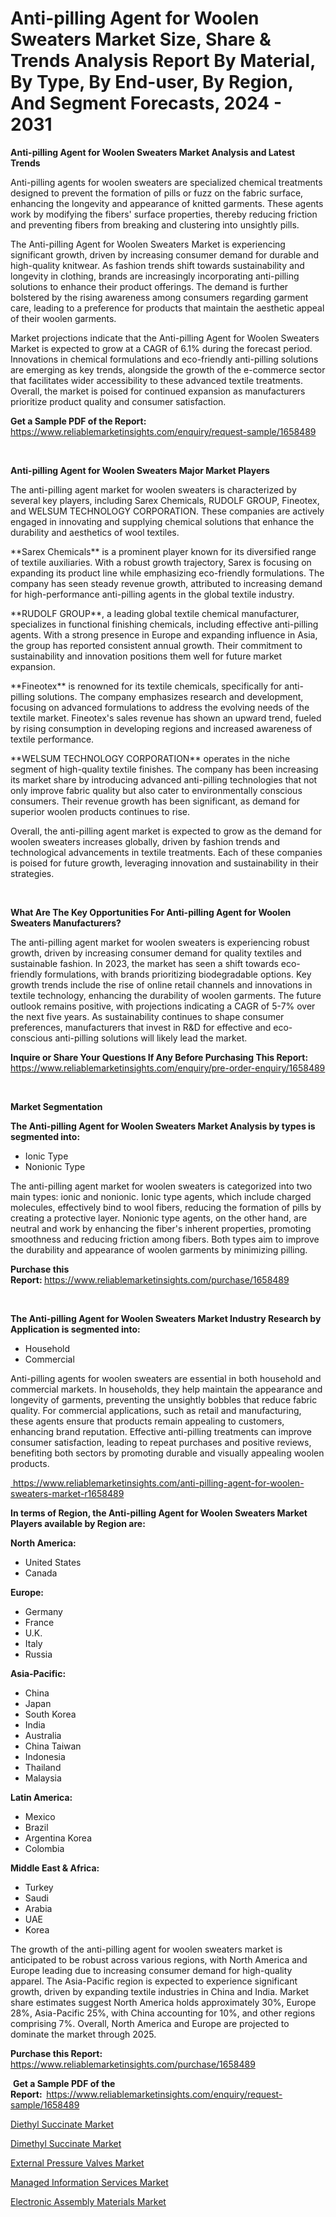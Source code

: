 <p><h1>Anti-pilling Agent for Woolen Sweaters Market Size, Share & Trends Analysis Report By Material, By Type, By End-user, By Region, And Segment Forecasts, 2024 - 2031</h1></p><p><strong>Anti-pilling Agent for Woolen Sweaters Market Analysis and Latest Trends</strong></p>
<p><p>Anti-pilling agents for woolen sweaters are specialized chemical treatments designed to prevent the formation of pills or fuzz on the fabric surface, enhancing the longevity and appearance of knitted garments. These agents work by modifying the fibers' surface properties, thereby reducing friction and preventing fibers from breaking and clustering into unsightly pills.</p><p>The Anti-pilling Agent for Woolen Sweaters Market is experiencing significant growth, driven by increasing consumer demand for durable and high-quality knitwear. As fashion trends shift towards sustainability and longevity in clothing, brands are increasingly incorporating anti-pilling solutions to enhance their product offerings. The demand is further bolstered by the rising awareness among consumers regarding garment care, leading to a preference for products that maintain the aesthetic appeal of their woolen garments.</p><p>Market projections indicate that the Anti-pilling Agent for Woolen Sweaters Market is expected to grow at a CAGR of 6.1% during the forecast period. Innovations in chemical formulations and eco-friendly anti-pilling solutions are emerging as key trends, alongside the growth of the e-commerce sector that facilitates wider accessibility to these advanced textile treatments. Overall, the market is poised for continued expansion as manufacturers prioritize product quality and consumer satisfaction.</p></p>
<p><strong>Get a Sample PDF of the Report:&nbsp;</strong> <a href="https://www.reliablemarketinsights.com/enquiry/request-sample/1658489?utm_campaign=1337&utm_medium=2&utm_source=Github&utm_content=ia&utm_term=28092024&utm_id=anti-pilling-agent-for-woolen-sweaters">https://www.reliablemarketinsights.com/enquiry/request-sample/1658489</a></p>
<p>&nbsp;</p>
<p><strong>Anti-pilling Agent for Woolen Sweaters Major Market Players</strong></p>
<p><p>The anti-pilling agent market for woolen sweaters is characterized by several key players, including Sarex Chemicals, RUDOLF GROUP, Fineotex, and WELSUM TECHNOLOGY CORPORATION. These companies are actively engaged in innovating and supplying chemical solutions that enhance the durability and aesthetics of wool textiles.</p><p>**Sarex Chemicals** is a prominent player known for its diversified range of textile auxiliaries. With a robust growth trajectory, Sarex is focusing on expanding its product line while emphasizing eco-friendly formulations. The company has seen steady revenue growth, attributed to increasing demand for high-performance anti-pilling agents in the global textile industry.</p><p>**RUDOLF GROUP**, a leading global textile chemical manufacturer, specializes in functional finishing chemicals, including effective anti-pilling agents. With a strong presence in Europe and expanding influence in Asia, the group has reported consistent annual growth. Their commitment to sustainability and innovation positions them well for future market expansion.</p><p>**Fineotex** is renowned for its textile chemicals, specifically for anti-pilling solutions. The company emphasizes research and development, focusing on advanced formulations to address the evolving needs of the textile market. Fineotex's sales revenue has shown an upward trend, fueled by rising consumption in developing regions and increased awareness of textile performance.</p><p>**WELSUM TECHNOLOGY CORPORATION** operates in the niche segment of high-quality textile finishes. The company has been increasing its market share by introducing advanced anti-pilling technologies that not only improve fabric quality but also cater to environmentally conscious consumers. Their revenue growth has been significant, as demand for superior woolen products continues to rise.</p><p>Overall, the anti-pilling agent market is expected to grow as the demand for woolen sweaters increases globally, driven by fashion trends and technological advancements in textile treatments. Each of these companies is poised for future growth, leveraging innovation and sustainability in their strategies.</p></p>
<p>&nbsp;</p>
<p><strong>What Are The Key Opportunities For Anti-pilling Agent for Woolen Sweaters Manufacturers?</strong></p>
<p><p>The anti-pilling agent market for woolen sweaters is experiencing robust growth, driven by increasing consumer demand for quality textiles and sustainable fashion. In 2023, the market has seen a shift towards eco-friendly formulations, with brands prioritizing biodegradable options. Key growth trends include the rise of online retail channels and innovations in textile technology, enhancing the durability of woolen garments. The future outlook remains positive, with projections indicating a CAGR of 5-7% over the next five years. As sustainability continues to shape consumer preferences, manufacturers that invest in R&D for effective and eco-conscious anti-pilling solutions will likely lead the market.</p></p>
<p><strong>Inquire or Share Your Questions If Any Before Purchasing This Report:</strong> <a href="https://www.reliablemarketinsights.com/enquiry/pre-order-enquiry/1658489?utm_campaign=1337&utm_medium=2&utm_source=Github&utm_content=ia&utm_term=28092024&utm_id=anti-pilling-agent-for-woolen-sweaters">https://www.reliablemarketinsights.com/enquiry/pre-order-enquiry/1658489</a></p>
<p>&nbsp;</p>
<p><strong>Market Segmentation</strong></p>
<p><strong>The Anti-pilling Agent for Woolen Sweaters Market Analysis by types is segmented into:</strong></p>
<p><ul><li>Ionic Type</li><li>Nonionic Type</li></ul></p>
<p><p>The anti-pilling agent market for woolen sweaters is categorized into two main types: ionic and nonionic. Ionic type agents, which include charged molecules, effectively bind to wool fibers, reducing the formation of pills by creating a protective layer. Nonionic type agents, on the other hand, are neutral and work by enhancing the fiber's inherent properties, promoting smoothness and reducing friction among fibers. Both types aim to improve the durability and appearance of woolen garments by minimizing pilling.</p></p>
<p><strong>Purchase this Report:&nbsp;</strong><a href="https://www.reliablemarketinsights.com/purchase/1658489?utm_campaign=1337&utm_medium=2&utm_source=Github&utm_content=ia&utm_term=28092024&utm_id=anti-pilling-agent-for-woolen-sweaters">https://www.reliablemarketinsights.com/purchase/1658489</a></p>
<p>&nbsp;</p>
<p><strong>The Anti-pilling Agent for Woolen Sweaters Market Industry Research by Application is segmented into:</strong></p>
<p><ul><li>Household</li><li>Commercial</li></ul></p>
<p><p>Anti-pilling agents for woolen sweaters are essential in both household and commercial markets. In households, they help maintain the appearance and longevity of garments, preventing the unsightly bobbles that reduce fabric quality. For commercial applications, such as retail and manufacturing, these agents ensure that products remain appealing to customers, enhancing brand reputation. Effective anti-pilling treatments can improve consumer satisfaction, leading to repeat purchases and positive reviews, benefiting both sectors by promoting durable and visually appealing woolen products.</p></p>
<p><a href="https://www.reliablemarketinsights.com/anti-pilling-agent-for-woolen-sweaters-market-r1658489?utm_campaign=1337&utm_medium=2&utm_source=Github&utm_content=ia&utm_term=28092024&utm_id=anti-pilling-agent-for-woolen-sweaters">&nbsp;https://www.reliablemarketinsights.com/anti-pilling-agent-for-woolen-sweaters-market-r1658489</a></p>
<p><strong>In terms of Region, the Anti-pilling Agent for Woolen Sweaters Market Players available by Region are:</strong></p>
<p>
    <p> <strong> North America: </strong>
        <ul>
            <li>United States</li>
            <li>Canada</li>
        </ul>
        </p> 
    <p> <strong> Europe: </strong>
        <ul>
            <li>Germany</li>
            <li>France</li>
            <li>U.K.</li>
            <li>Italy</li>
            <li>Russia</li>
        </ul>
        </p> 
    <p> <strong> Asia-Pacific: </strong>
        <ul>
            <li>China</li>
            <li>Japan</li>
            <li>South Korea</li>
            <li>India</li>
            <li>Australia</li>
            <li>China Taiwan</li>
            <li>Indonesia</li>
            <li>Thailand</li>
            <li>Malaysia</li>
        </ul>
        </p> 
    <p> <strong> Latin America: </strong>
        <ul>
            <li>Mexico</li>
            <li>Brazil</li>
            <li>Argentina Korea</li>
            <li>Colombia</li>
        </ul>
        </p> 
    <p> <strong> Middle East & Africa: </strong>
        <ul>
            <li>Turkey</li>
            <li>Saudi</li>
            <li>Arabia</li>
            <li>UAE</li>
            <li>Korea</li>
        </ul>
    </p>
    </p>
<p><p>The growth of the anti-pilling agent for woolen sweaters market is anticipated to be robust across various regions, with North America and Europe leading due to increasing consumer demand for high-quality apparel. The Asia-Pacific region is expected to experience significant growth, driven by expanding textile industries in China and India. Market share estimates suggest North America holds approximately 30%, Europe 28%, Asia-Pacific 25%, with China accounting for 10%, and other regions comprising 7%. Overall, North America and Europe are projected to dominate the market through 2025.</p></p>
<p><strong>Purchase this Report: </strong><a href="https://www.reliablemarketinsights.com/purchase/1658489?utm_campaign=1337&utm_medium=2&utm_source=Github&utm_content=ia&utm_term=28092024&utm_id=anti-pilling-agent-for-woolen-sweaters">https://www.reliablemarketinsights.com/purchase/1658489</a></p>
<p>&nbsp;<strong>Get a Sample PDF of the Report:&nbsp;&nbsp;</strong><a href="https://www.reliablemarketinsights.com/enquiry/request-sample/1658489?utm_campaign=1337&utm_medium=2&utm_source=Github&utm_content=ia&utm_term=28092024&utm_id=anti-pilling-agent-for-woolen-sweaters">https://www.reliablemarketinsights.com/enquiry/request-sample/1658489</a></p>
<p><strong></strong></p>
<p><p><a href="https://www.linkedin.com/pulse/what-emerging-market-trends-diethyl-succinate-detailed-overview-frcgc?utm_campaign=1337&utm_medium=2&utm_source=Github&utm_content=ia&utm_term=28092024&utm_id=anti-pilling-agent-for-woolen-sweaters">Diethyl Succinate Market</a></p><p><a href="https://www.linkedin.com/pulse/strategic-insights-global-dimethyl-succinate-market-trends-wocye?trackingId=ehE86G7gSraPlp6EaPt1pg%3D%3D&utm_campaign=1337&utm_medium=2&utm_source=Github&utm_content=ia&utm_term=28092024&utm_id=anti-pilling-agent-for-woolen-sweaters">Dimethyl Succinate Market</a></p><p><a href="https://issuu.com/reportprime-2/docs/external-pressure-valves-market-siz_a3f3bd8adfab8c?utm_campaign=1337&utm_medium=2&utm_source=Github&utm_content=ia&utm_term=28092024&utm_id=anti-pilling-agent-for-woolen-sweaters">External Pressure Valves Market</a></p><p><a href="https://www.linkedin.com/pulse/global-managed-information-services-industry-research-crewc?trackingId=8sqEG%2BSASqWfBrhi0f6gqA%3D%3D&utm_campaign=1337&utm_medium=2&utm_source=Github&utm_content=ia&utm_term=28092024&utm_id=anti-pilling-agent-for-woolen-sweaters">Managed Information Services Market</a></p><p><a href="https://issuu.com/reportprime-2/docs/electronic-assembly-materials-marke_d79b758e18259d?utm_campaign=1337&utm_medium=2&utm_source=Github&utm_content=ia&utm_term=28092024&utm_id=anti-pilling-agent-for-woolen-sweaters">Electronic Assembly Materials Market</a></p></p>